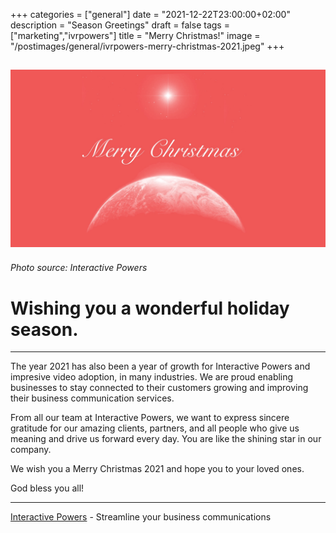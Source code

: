 +++
categories = ["general"]
date = "2021-12-22T23:00:00+02:00"
description = "Season Greetings"
draft = false
tags = ["marketing","ivrpowers"]
title = "Merry Christmas!"
image = "/postimages/general/ivrpowers-merry-christmas-2021.jpeg"
+++

![Interactive Powers](/postimages/general/ivrpowers-merry-christmas-2021.jpeg)
---------
###### Photo source: Interactive Powers

# Wishing you a wonderful holiday season.
---

The year 2021 has also been a year of growth for Interactive Powers and impresive video adoption, in many industries. We are proud enabling businesses to stay connected to their customers growing and improving their business communication services.

From all our team at Interactive Powers, we want to express sincere gratitude for our amazing clients, partners, and all people who give us meaning and drive us forward every day. You are like the shining star in our company.

We wish you a Merry Christmas 2021 and hope you to your loved ones. 

God bless you all!

---
[Interactive Powers](http://www.ivrpowers.com/) - Streamline your business communications

